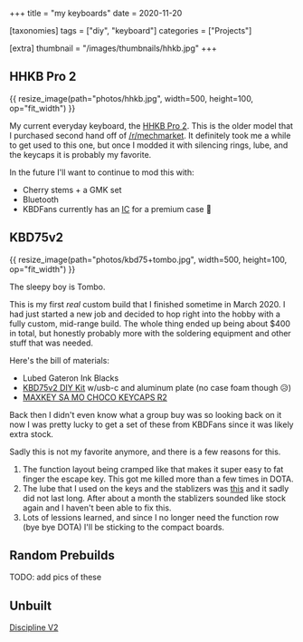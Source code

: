 +++
title = "my keyboards"
date = 2020-11-20

[taxonomies]
tags = ["diy", "keyboard"]
categories = ["Projects"]

[extra]
thumbnail = "/images/thumbnails/hhkb.jpg"
+++

## HHKB Pro 2

{{ resize_image(path="photos/hhkb.jpg", width=500, height=100, op="fit_width") }}

My current everyday keyboard, the [HHKB Pro 2](https://www.hhkeyboard.com/uk/products/pro2/). This is the older model that I purchased second hand off of [/r/mechmarket](https://www.reddit.com/r/mechmarket/). It definitely took me a while to get used to this one, but once I modded it with silencing rings, lube, and the keycaps it is probably my favorite. 

In the future I'll want to continue to mod this with:
* Cherry stems + a GMK set
* Bluetooth
* KBDFans currently has an [IC](https://kbdfans.com/products/ic-hello-v1-keyboard-case?_pos=24&_sid=d58e216e6&_ss=r) for a premium case 👀

## KBD75v2

{{ resize_image(path="photos/kbd75+tombo.jpg", width=500, height=100, op="fit_width") }}

The sleepy boy is Tombo. 

This is my first *real* custom build that I finished sometime in March 2020. I had just started a new job and decided to hop right into the hobby with a fully custom, mid-range build. The whole thing ended up being about $400 in total, but honestly probably more with the soldering equipment and other stuff that was needed. 

Here's the bill of materials:
* Lubed Gateron Ink Blacks
* [KBD75v2 DIY Kit](https://kbdfans.com/products/kbd75v2-custom-keyboard-diy-kit?_pos=8&_sid=6745977fa&_ss=r) w/usb-c and aluminum plate (no case foam though 😥)
* [MAXKEY SA MO CHOCO KEYCAPS R2](https://geekhack.org/index.php?topic=102814.0)

Back then I didn't even know what a group buy was so looking back on it now I was pretty lucky to get a set of these from KBDFans since it was likely extra stock. 

Sadly this is not my favorite anymore, and there is a few reasons for this. 
1)  The function layout being cramped like that makes it super easy to fat finger the escape key. This got me killed more than a few times in DOTA.
2)  The lube that I used on the keys and the stablizers was [this](https://www.amazon.com/gp/product/B002L5UL92/ref=ppx_yo_dt_b_asin_title_o09_s00?ie=UTF8&psc=1) and it sadly did not last long. After about a month the stablizers sounded like stock again and I haven't been able to fix this.
3)  Lots of lessions learned, and since I no longer need the function row (bye bye DOTA) I'll be sticking to the compact boards. 

## Random Prebuilds
TODO: add pics of these
## Unbuilt
[Discipline V2](https://www.cftkb.com/shop/discipline)
